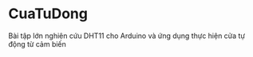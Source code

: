 # CuaTuDong
Bài tập lớn nghiên cứu DHT11 cho Arduino và ứng dụng thực hiện cửa tự động từ cảm biến
